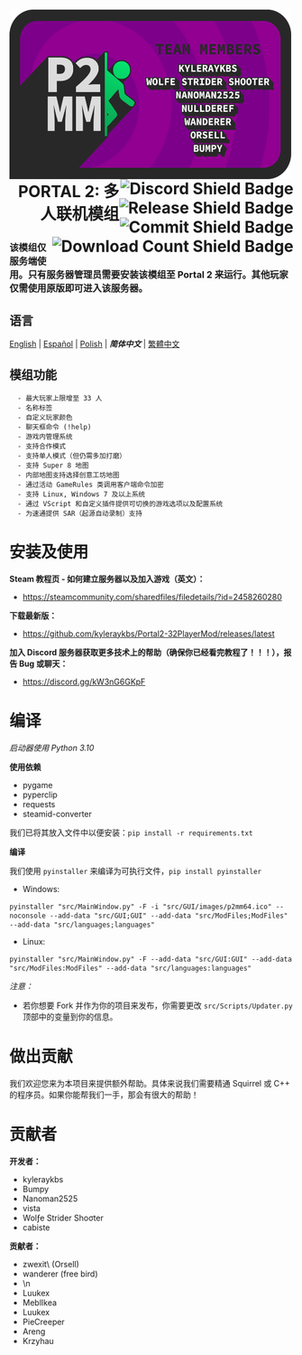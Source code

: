 <h1>
  <img src="/Images/P2MMBannerREADME.png" alt="P2MMBannerREADME" width="500" height="300" align="left">
  <a href="https://discord.gg/nXRygGNxyK">
    <img src="https://img.shields.io/discord/839651379034193920?color=blue&label=Discord%20%E7%94%A8%E6%88%B7&style=for-the-badge&logo=discord&logoWidth=20" alt="Discord Shield Badge" align="right">
  </a>
  <br>
  <a href="https://github.com/kyleraykbs/Portal2-32PlayerMod/releases/latest">
    <img src="https://img.shields.io/github/release-date/kyleraykbs/Portal2-32PlayerMod?color=red&label=%E6%9C%80%E6%96%B0%E7%89%88%E6%9C%AC&style=for-the-badge" alt="Release Shield Badge" align="right">
  </a>
  <br>
  <a href="https://github.com/kyleraykbs/Portal2-32PlayerMod/commits/main">
    <img src="https://img.shields.io/github/last-commit/kyleraykbs/Portal2-32PlayerMod?label=%E6%9C%80%E5%90%8E%E6%8F%90%E4%BA%A4&style=for-the-badge" alt="Commit Shield Badge" align="right">
  </a>
  <br>
    <a href="https://github.com/kyleraykbs/Portal2-32PlayerMod/releases/latest"><img src="https://img.shields.io/github/downloads/kyleraykbs/Portal2-32PlayerMod/total?label=%E4%B8%8B%E8%BD%BD%E6%AC%A1%E6%95%B0&style=for-the-badge" alt="Download Count Shield Badge" align="right">
  </a>
  <br>
  <br>
  <br>
  <p align="right">PORTAL 2: 多人联机模组</p>
</h1>

### 该模组仅服务端使用。只有服务器管理员需要安装该模组至 Portal 2 来运行。其他玩家仅需使用原版即可进入该服务器。

## 语言
[English](README.md) | [Español](README.es.md) | [Polish](README.pl.md) | ***简体中文*** | [繁體中文](README.zh-TW.md)

## 模组功能
```
  - 最大玩家上限增至 33 人
  - 名称标签
  - 自定义玩家颜色
  - 聊天框命令 (!help)
  - 游戏内管理系统
  - 支持合作模式
  - 支持单人模式（但仍需多加打磨） 
  - 支持 Super 8 地图
  - 内部地图支持选择创意工坊地图
  - 通过活动 GameRules 类调用客户端命令加密
  - 支持 Linux, Windows 7 及以上系统
  - 通过 VScript 和自定义插件提供可切换的游戏选项以及配置系统
  - 为速通提供 SAR（起源自动录制）支持
```

# 安装及使用

**Steam 教程页 - 如何建立服务器以及加入游戏（英文）：**
- https://steamcommunity.com/sharedfiles/filedetails/?id=2458260280

**下载最新版：**
- https://github.com/kyleraykbs/Portal2-32PlayerMod/releases/latest

**加入 Discord 服务器获取更多技术上的帮助（确保你已经看完教程了！！！），报告 Bug 或聊天：**
- https://discord.gg/kW3nG6GKpF


# 编译

*启动器使用 Python 3.10*

**使用依赖**
- pygame
- pyperclip
- requests
- steamid-converter

我们已将其放入文件中以便安装：`pip install -r requirements.txt`

**编译**

我们使用 `pyinstaller` 来编译为可执行文件，`pip install pyinstaller`
- Windows:

```
pyinstaller "src/MainWindow.py" -F -i "src/GUI/images/p2mm64.ico" --noconsole --add-data "src/GUI;GUI" --add-data "src/ModFiles;ModFiles" --add-data "src/languages;languages"
```

- Linux:

```
pyinstaller "src/MainWindow.py" -F --add-data "src/GUI:GUI" --add-data "src/ModFiles:ModFiles" --add-data "src/languages:languages"
```

*注意：*  
- 若你想要 Fork 并作为你的项目来发布，你需要更改 `src/Scripts/Updater.py` 顶部中的变量到你的信息。


# 做出贡献

我们欢迎您来为本项目来提供额外帮助。具体来说我们需要精通 Squirrel 或 C++ 的程序员。如果你能帮我们一手，那会有很大的帮助！

# 贡献者

**开发者：**
- kyleraykbs
- Bumpy
- Nanoman2525
- vista
- Wolƒe Strider Shoσter
- cabiste 

**贡献者：**
- zwexit\ (Orsell)
- wanderer (free bird)
- \n
- Luukex
- MeblIkea
- Luukex
- PieCreeper
- Areng
- Krzyhau

